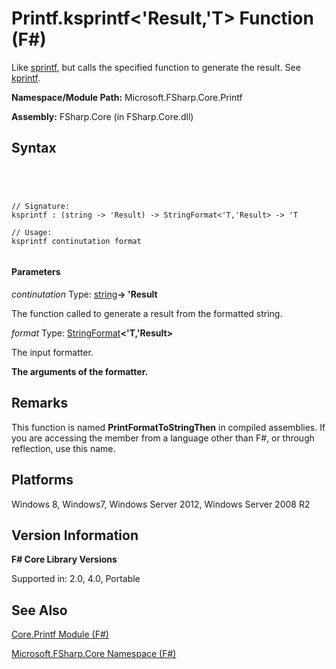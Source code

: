 # Printf.ksprintf<'Result,'T> Function (F#)

Like [sprintf](http://msdn.microsoft.com/en-us/library/d66bc456-582f-48ec-8054-ca48d99d6ffd), but calls the specified function to generate the result. See [kprintf](http://msdn.microsoft.com/en-us/library/fa31f68e-f039-4406-b9e1-688945430124).

**Namespace/Module Path:** Microsoft.FSharp.Core.Printf

**Assembly:** FSharp.Core (in FSharp.Core.dll)


## Syntax



```




// Signature:
ksprintf : (string -> 'Result) -> StringFormat<'T,'Result> -> 'T

// Usage:
ksprintf continutation format


```





#### Parameters
*continutation*
Type: [string](http://msdn.microsoft.com/en-us/library/12b97856-ec80-4f70-a018-afb0753f755a)**-&gt; 'Result**


The function called to generate a result from the formatted string.


*format*
Type: [StringFormat](http://msdn.microsoft.com/en-us/library/d69a911f-3a25-42fa-bd51-a9c9c1102fa8)**&lt;'T,'Result&gt;**


The input formatter.



**The arguments of the formatter.**
## Remarks
This function is named **PrintFormatToStringThen** in compiled assemblies. If you are accessing the member from a language other than F#, or through reflection, use this name.


## Platforms
Windows 8, Windows7, Windows Server 2012, Windows Server 2008 R2


## Version Information
**F# Core Library Versions**

Supported in: 2.0, 4.0, Portable




## See Also
[Core.Printf Module &#40;F&#35;&#41;](Core.Printf-Module-%5BFSharp%5D.md)

[Microsoft.FSharp.Core Namespace &#40;F&#35;&#41;](Microsoft.FSharp.Core-Namespace-%5BFSharp%5D.md)

